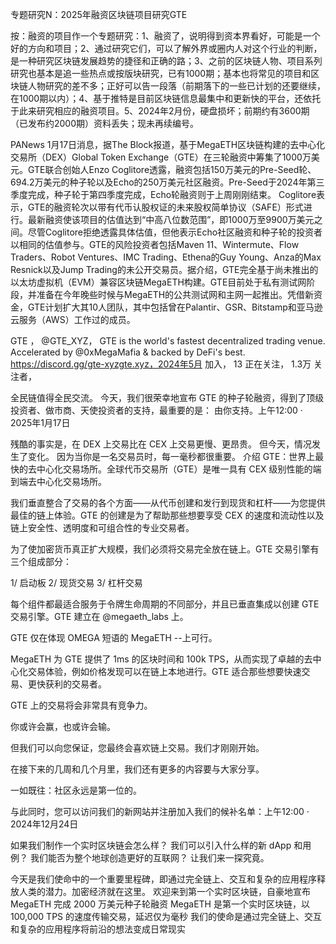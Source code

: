 专题研究N：2025年融资区块链项目研究GTE

按：融资的项目作一个专题研究：1、融资了，说明得到资本界看好，可能是一个好的方向和项目；2、通过研究它们，可以了解外界或圈内人对这个行业的判断，是一种研究区块链发展趋势的捷径和正确的路；3、之前的区块链人物、项目系列研究也基本是追一些热点或按版块研究，已有1000期；基本也将常见的项目和区块链人物研究的差不多；正好可以告一段落（前期落下的一些已计划的还要继续，在1000期以内）；4、基于推特是目前区块链信息最集中和更新快的平台，还依托于此来研究相应的融资项目。5、2024年2月份，硬盘损坏；前期约有3600期（已发布约2000期）资料丢失；现未再续编号。

PANews 1月17日消息，据The Block报道，基于MegaETH区块链构建的去中心化交易所（DEX）Global Token Exchange（GTE）在三轮融资中筹集了1000万美元。GTE联合创始人Enzo Coglitore透露，融资包括150万美元的Pre-Seed轮、694.2万美元的种子轮以及Echo的250万美元社区融资。Pre-Seed于2024年第三季度完成，种子轮于第四季度完成，Echo轮融资则于上周刚刚结束。
Coglitore表示，GTE的融资轮次以带有代币认股权证的未来股权简单协议（SAFE）形式进行。最新融资使该项目的估值达到“中高八位数范围”，即1000万至9900万美元之间。尽管Coglitore拒绝透露具体估值，但他表示Echo社区融资和种子轮的投资者以相同的估值参与。GTE的风险投资者包括Maven 11、Wintermute、Flow Traders、Robot Ventures、IMC Trading、Ethena的Guy Young、Anza的Max Resnick以及Jump Trading的未公开交易员。据介绍，GTE完全基于尚未推出的以太坊虚拟机（EVM）兼容区块链MegaETH构建。GTE目前处于私有测试网阶段，并准备在今年晚些时候与MegaETH的公共测试网和主网一起推出。凭借新资金，GTE计划扩大其10人团队，其中包括曾在Palantir、GSR、Bitstamp和亚马逊云服务（AWS）工作过的成员。

GTE
，
@GTE_XYZ，
GTE is the world's fastest decentralized trading venue. Accelerated by 
@0xMegaMafia
 & backed by DeFi's best.
https://discord.gg/gte-xyzgte.xyz，2024年5月 加入，
13 正在关注，
1.3万 关注者，


全民链值得全民交流。
今天，我们很荣幸地宣布 GTE 的种子轮融资，得到了顶级投资者、做市商、天使投资者的支持，最重要的是：
由你支持。上午12:00 · 2025年1月17日

残酷的事实是，在 DEX 上交易比在 CEX 上交易更慢、更昂贵。
但今天，情况发生了变化。
因为当你是一名交易员时，每一毫秒都很重要。
介绍 GTE：世界上最快的去中心化交易场所。全球代币交易所（GTE）是唯一具有 CEX 级别性能的端到端去中心化交易场所。

我们垂直整合了交易的各个方面——从代币创建和发行到现货和杠杆——为您提供最佳的链上体验。GTE 的创建是为了帮助那些想要享受 CEX 的速度和流动性以及链上安全性、透明度和可组合性的专业交易者。

为了使加密货币真正扩大规模，我们必须将交易完全放在链上。GTE 交易引擎有三个组成部分：

1/ 启动板
2/ 现货交易
3/ 杠杆交易

每个组件都最适合服务于令牌生命周期的不同部分，并且已垂直集成以创建 GTE 交易引擎。GTE 建立在
@megaeth_labs
上。

GTE 仅在体现 OMEGA 短语的 MegaETH --上可行。

MegaETH 为 GTE 提供了 1ms 的区块时间和 100k TPS，从而实现了卓越的去中心化交易体验，例如价格发现可以在链上本地进行。GTE 适合那些想要快速交易、更快获利的交易者。

GTE 上的交易将会非常具有竞争力。

你或许会赢，也或许会输。

但我们可以向您保证，您最终会喜欢链上交易。我们才刚刚开始。

在接下来的几周和几个月里，我们还有更多的内容要与大家分享。

一如既往：社区永远是第一位的。

与此同时，您可以访问我们的新网站并注册加入我们的候补名单：上午12:00 · 2024年12月24日

如果我们制作一个实时区块链会怎么样？
我们可以引入什么样的新 dApp 和用例？
我们能否为整个地球创造更好的互联网？
让我们来一探究竟。

今天是我们使命中的一个重要里程碑，即通过完全链上、交互和复杂的应用程序释放人类的潜力。加密经济就在这里。
欢迎来到第一个实时区块链，自豪地宣布 MegaETH 完成 2000 万美元种子轮融资
MegaETH 是第一个实时区块链，以 100,000 TPS 的速度传输交易，延迟仅为毫秒
我们的使命是通过完全链上、交互和复杂的应用程序将前沿的想法变成日常现实